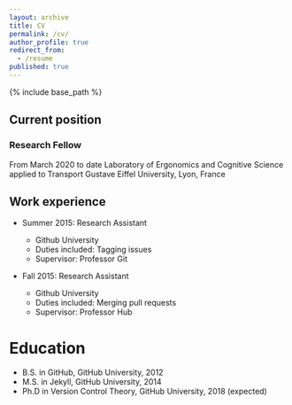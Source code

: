 ```yaml
---
layout: archive
title: CV
permalink: /cv/
author_profile: true
redirect_from:
  - /resume
published: true
---
```


{% include base_path %}

## Current position

### Research Fellow

From March 2020 to date
Laboratory of Ergonomics and Cognitive Science applied to Transport
Gustave Eiffel University, Lyon, France


## Work experience

* Summer 2015: Research Assistant
  * Github University
  * Duties included: Tagging issues
  * Supervisor: Professor Git

* Fall 2015: Research Assistant
  * Github University
  * Duties included: Merging pull requests
  * Supervisor: Professor Hub
  
  
Education
======
* B.S. in GitHub, GitHub University, 2012
* M.S. in Jekyll, GitHub University, 2014
* Ph.D in Version Control Theory, GitHub University, 2018 (expected)
